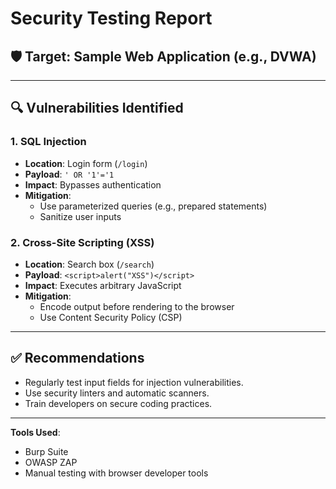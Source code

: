# Security Testing Report

## 🛡️ Target: Sample Web Application (e.g., DVWA)

---

## 🔍 Vulnerabilities Identified

### 1. SQL Injection
- **Location**: Login form (`/login`)
- **Payload**: `' OR '1'='1`
- **Impact**: Bypasses authentication
- **Mitigation**:
  - Use parameterized queries (e.g., prepared statements)
  - Sanitize user inputs

### 2. Cross-Site Scripting (XSS)
- **Location**: Search box (`/search`)
- **Payload**: `<script>alert("XSS")</script>`
- **Impact**: Executes arbitrary JavaScript
- **Mitigation**:
  - Encode output before rendering to the browser
  - Use Content Security Policy (CSP)

---

## ✅ Recommendations
- Regularly test input fields for injection vulnerabilities.
- Use security linters and automatic scanners.
- Train developers on secure coding practices.

---

**Tools Used**:
- Burp Suite
- OWASP ZAP
- Manual testing with browser developer tools